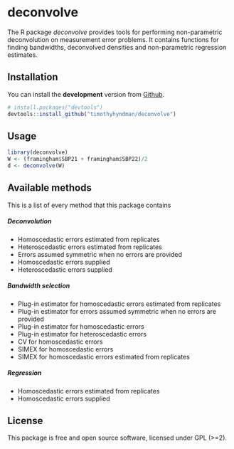 
<!-- README.md is generated from README.Rmd. Please edit that file -->
deconvolve
==========

The R package *deconvolve* provides tools for performing non-parametric deconvolution on measurement error problems. It contains functions for finding bandwidths, deconvolved densities and non-parametric regression estimates.

Installation
------------

You can install the **development** version from [Github](https://github.com/timothyhyndman/deconvolve).

``` r
# install.packages("devtools")
devtools::install_github("timothyhyndman/deconvolve")
```

Usage
-----

``` r
library(deconvolve)
W <- (framingham$SBP21 + framingham$SBP22)/2
d <- deconvolve(W)
```

Available methods
-----------------

This is a list of every method that this package contains

##### Deconvolution

-   Homoscedastic errors estimated from replicates
-   Heteroscedastic errors estimated from replicates
-   Errors assumed symmetric when no errors are provided
-   Homoscedastic errors supplied
-   Heteroscedastic errors supplied

##### Bandwidth selection

-   Plug-in estimator for homoscedastic errors estimated from replicates
-   Plug-in estimator for errors assumed symmetric when no errors are provided
-   Plug-in estimator for homoscedastic errors
-   Plug-in estimator for heteroscedastic errors
-   CV for homoscedastic errors
-   SIMEX for homoscedastic errors
-   SIMEX for homoscedastic errors estimated from replicates

##### Regression

-   Homoscedastic errors estimated from replicates
-   Homoscedastic errors supplied

License
-------

This package is free and open source software, licensed under GPL (&gt;=2).
